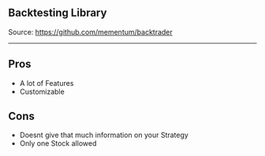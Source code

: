 ## Backtesting Library

Source: https://github.com/mementum/backtrader


***
## Pros
- A lot of Features
- Customizable

## Cons
- Doesnt give that much information on your Strategy
- Only one Stock allowed